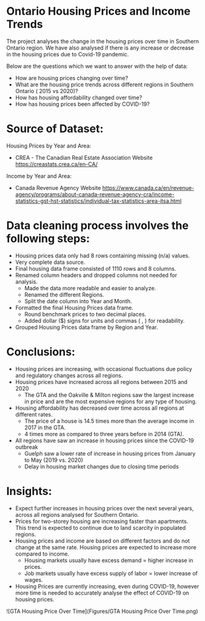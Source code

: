 # Ontario Housing Prices and Income Trends

The project analyses the change in the housing prices over time in Southern Ontario region. We have also analysed if there is any increase or decrease in the housing prices due to Covid-19 pandemic.

Below are the questions which we want to answer with the help of data:

* How are housing prices changing over time? 
* What are the housing price trends across different regions in Southern Ontario ( 2015 vs 2020)?
* How has housing affordability changed over time?
* How has housing prices been affected by COVID-19?


# Source of Dataset:

Housing Prices by Year and Area:
 * CREA - The Canadian Real Estate Association Website
   https://creastats.crea.ca/en-CA/

Income by Year and Area:
 * Canada Revenue Agency Website
   https://www.canada.ca/en/revenue-agency/programs/about-canada-revenue-agency-cra/income-statistics-gst-hst-statistics/individual-tax-statistics-area-itsa.html


# Data cleaning process involves the following steps:

* Housing prices data only had 8 rows containing missing (n/a) values.
* Very complete data source.
* Final housing data frame consisted of 1110 rows and 8 columns.
* Renamed column headers and dropped columns not needed for analysis.
  * Made the data more readable and easier to analyze.
  * Renamed the different Regions.
  * Split the date column into Year and Month.
* Formatted the final Housing Prices data frame.
  * Round benchmark prices to two decimal places.
  * Added dollar ($) signs for units and commas ( , ) for readability.
* Grouped Housing Prices data frame by Region and Year.


# Conclusions:

* Housing prices are increasing, with occasional fluctuations due policy and regulatory changes across all regions.
* Housing prices have increased across all regions between 2015 and 2020
  * The GTA and the Oakville & Milton regions saw the largest increase in price and are the most expensive regions for any type of housing.
* Housing affordability has decreased over time across all regions at different rates.
  * The price of a house is 14.5 times more than the average income in 2017 in the GTA.
  * 4 times more as compared to three years before in 2014 (GTA).
* All regions have saw an increase in housing prices since the COVID-19 outbreak
  * Guelph saw a lower rate of increase in housing prices from January to May (2019 vs. 2020)
  * Delay in housing market changes due to closing time periods



# Insights:

* Expect further increases in housing prices over  the next several years, across all regions analysed for Southern Ontario.
* Prices for two-storey housing are increasing faster than apartments. This trend is expected to continue due to land scarcity in populated regions.
* Housing prices and income are based on different factors and do not change at the same rate. Housing prices are expected to increase more compared to income.
  * Housing markets usually have excess demand = higher increase in prices.
  * Job markets usually have excess supply of labor = lower increase of wages.
* Housing Prices are currently increasing, even during COVID-19, however more time is needed to accurately analyse the effect of COVID-19 on housing prices.

![GTA Housing Price Over Time](Figures/GTA Housing Price Over Time.png)
